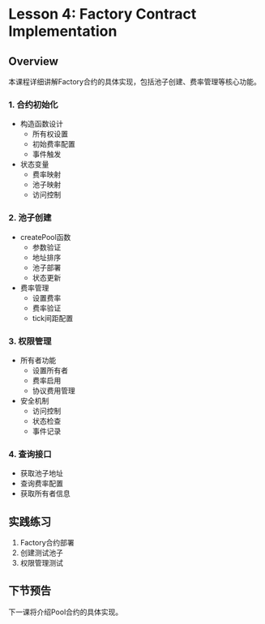 # Lesson 4: Factory Contract Implementation

## Overview
本课程详细讲解Factory合约的具体实现，包括池子创建、费率管理等核心功能。

### 1. 合约初始化
- 构造函数设计
  * 所有权设置
  * 初始费率配置
  * 事件触发
- 状态变量
  * 费率映射
  * 池子映射
  * 访问控制

### 2. 池子创建
- createPool函数
  * 参数验证
  * 地址排序
  * 池子部署
  * 状态更新
- 费率管理
  * 设置费率
  * 费率验证
  * tick间距配置

### 3. 权限管理
- 所有者功能
  * 设置所有者
  * 费率启用
  * 协议费用管理
- 安全机制
  * 访问控制
  * 状态检查
  * 事件记录

### 4. 查询接口
- 获取池子地址
- 查询费率配置
- 获取所有者信息

## 实践练习
1. Factory合约部署
2. 创建测试池子
3. 权限管理测试

## 下节预告
下一课将介绍Pool合约的具体实现。
